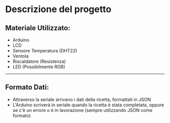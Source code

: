 # Descrizione del progetto
## Materiale Utilizzato:
- Arduino
- LCD
- Sensore Temperatura (DHT22)
- Ventola
- Riscaldatore (Resistenza)
- LED (Possibilmente RGB)

<hr>

## Formato Dati:
- Attraverso la seriale arrivano i dati della ricetta, formattati in JSON
- L'Arduino scriverà in seriale quando la ricetta è stata completata, oppure se c'è un errore o è in lavorazione (sempre utilizzando JSON come formato)

